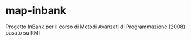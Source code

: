 map-inbank
==========

Progetto InBank per il corso di Metodi Avanzati di Programmazione (2008) basato su RMI